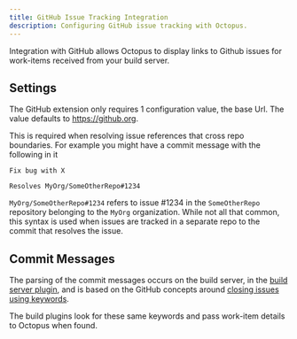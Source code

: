 ```yaml
---
title: GitHub Issue Tracking Integration
description: Configuring GitHub issue tracking with Octopus.
---
```


Integration with GitHub allows Octopus to display links to Github issues for work-items received from your build server.

## Settings

The GitHub extension only requires 1 configuration value, the base Url. The value defaults to https://github.org.

This is required when resolving issue references that cross repo boundaries. For example you might have a commit message with the following in it

```
Fix bug with X

Resolves MyOrg/SomeOtherRepo#1234
```

`MyOrg/SomeOtherRepo#1234` refers to issue #1234 in the `SomeOtherRepo` repository belonging to the `MyOrg` organization. While not all that common, this syntax is used when issues are tracked in a separate repo to the commit that resolves the issue.

## Commit Messages

The parsing of the commit messages occurs on the build server, in the [build server plugin](/docs/some-link-to-a-doc-page-that-shows-our-build-server-support.md), and is based on the GitHub concepts around [closing issues using keywords](https://help.github.com/en/articles/closing-issues-using-keywords).

The build plugins look for these same keywords and pass work-item details to Octopus when found.
